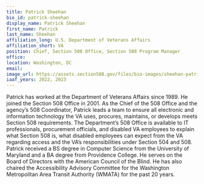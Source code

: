 ```yaml
---
title: Patrick Sheehan
bio_id: patrick-sheehan
display_name: Patrick Sheehan
first_name: Patrick
last_name: Sheehan
affiliation_long: U.S. Department of Veterans Affairs
affiliation_short: VA
position: Chief, Section 508 Office, Section 508 Program Manager
office: 
location: Washington, DC
email: 
image_url: https://assets.section508.gov/files/bio-images/sheehan-patrick.png
iaaf_years: 2022, 2023
---
```

Patrick has worked at the Department of Veterans Affairs since 1989. He joined the Section 508 Office in 2001. As the Chief of the 508 Office and the agency’s 508 Coordinator, Patrick leads a team to ensure all electronic and information technology the VA uses, procures, maintains, or develops meets Section 508 requirements. The Department’s 508 Office is available to IT professionals, procurement officials, and disabled VA employees to explain what Section 508 is, what disabled employees can expect from the VA regarding access and the VA’s responsibilities under Section 504 and 508. Patrick received a BS degree in Computer Science from the University of Maryland and a BA degree from Providence College. He serves on the Board of Directors with the American Council of the Blind. He has also chaired the Accessibility Advisory Committee for the Washington Metropolitan Area Transit Authority (WMATA) for the past 20 years.  